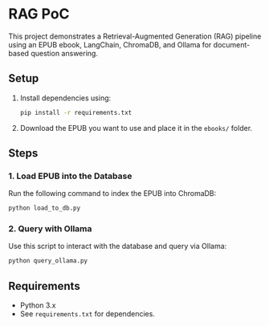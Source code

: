 # RAG PoC

This project demonstrates a Retrieval-Augmented Generation (RAG) pipeline using an EPUB ebook, LangChain, ChromaDB, and Ollama for document-based question answering.

## Setup

1. Install dependencies using:
   ```bash
   pip install -r requirements.txt
   ```

2. Download the EPUB you want to use and place it in the `ebooks/` folder.

## Steps

### 1. Load EPUB into the Database

Run the following command to index the EPUB into ChromaDB:
```bash
python load_to_db.py
```

### 2. Query with Ollama

Use this script to interact with the database and query via Ollama:
```bash
python query_ollama.py
```

## Requirements

- Python 3.x
- See `requirements.txt` for dependencies.
